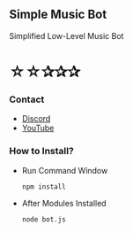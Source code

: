 ## Simple Music Bot
Simplified Low-Level Music Bot

# ☆☆✰✰✰

### Contact

- [Discord](https://discord.gg/hTJRMDymfT)
- [YouTube](https://www.youtube.com/channel/UC-CEtid2sXgaEocn6C7iJcw )

### How to Install?

- Run Command Window
 
 
     `npm install`
     
- After Modules Installed

     `node bot.js`

